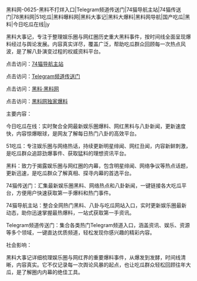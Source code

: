 #
黑料网-0625-黑料不打烊入口|Telegram频道传送门|74猫导航主站|74猫传送门|78黑料网|51吃瓜|黑料曝料网|黑料大事记|黑料大爆料|黑料网导航|国产吃瓜|黑料|今日吃瓜在线|jy

黑料大事记，专注于整理娱乐圈与网红圈历史重大黑料事件，按时间线全面呈现爆料经过与舆论发展。内容真实详尽，覆盖广泛，帮助吃瓜群众回顾每一次热点风波，是了解八卦演变过程的权威资料平台。


点击访问：<a href="https://74mao.com/">74猫导航主站</a>

点击访问：<a href="https://74mao.com/">Telegram频道传送门</a>

点击访问：<a href="https://gbs-3wd.pages.dev/">黑料·黑料网</a>

点击访问：<a href="https://gdas.pages.dev/">黑料网独家爆料</a>


主要内容：

今日吃瓜在线：实时聚合全网最新娱乐圈爆料、网红黑料与八卦新闻，更新速度快，内容惊爆眼球，是网友了解每日热门八卦的高效平台。

51吃瓜：专注娱乐圈与网络热话，持续更新明星绯闻、网红丑闻，内容新鲜刺激，是吃瓜群众追踪劲爆事件、获取猛料的理想资讯平台。

黑料：致力于揭露娱乐圈与网红圈的内幕，包含明星绯闻、网络争议等热点话题，更新迅速，是吃瓜群众了解真相、探寻内幕的首选平台。

74猫传送门：汇集最新娱乐圈黑料、网络热点和八卦新闻，一键链接各大吃瓜平台，方便用户快速获取第一手爆料和热门事件。

74猫导航主站：整合全网热门黑料、八卦与吃瓜网站入口，实时更新娱乐圈最新动态，助你迅速掌握最热爆料，一站式获取第一手资讯。

Telegram频道传送门：集合各类热门Telegram频道入口，涵盖资讯、娱乐、资源等多个领域，一键直达优质频道，轻松发现你感兴趣的精彩内容。

社会影响：

黑料大事记详细梳理娱乐圈与网红界的重要爆料事件，从爆发到发酵，时间线清晰，内容真实。它不仅记录每一次舆论风暴的起点，也让吃瓜群众轻松回顾往年大瓜，是了解圈内内幕的绝佳工具。

<span style="display:none;">[Canonical link](https://github.com/biesiha753/5445 ）</span>
